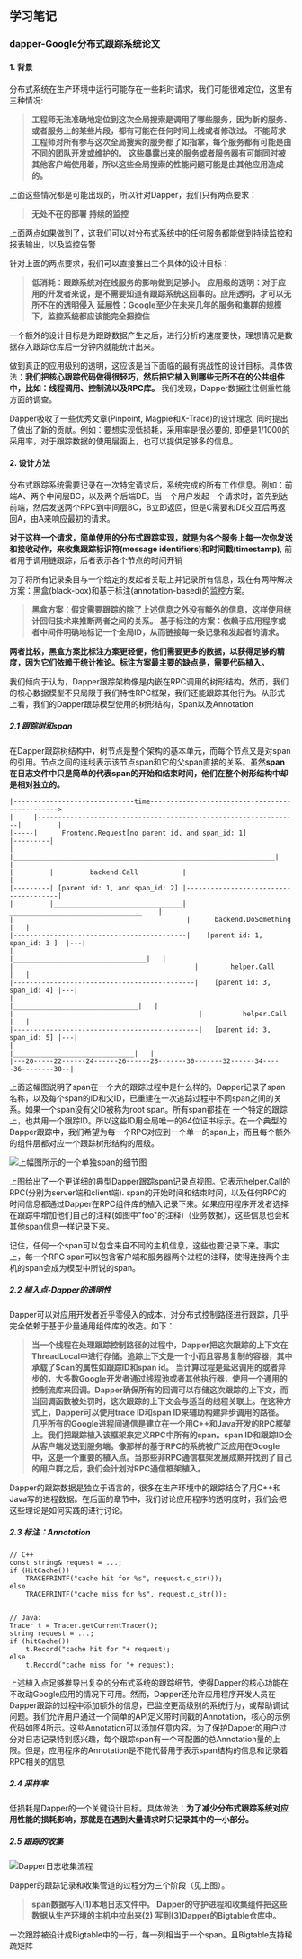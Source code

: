 ## 学习笔记
### dapper-Google分布式跟踪系统论文
#### 1. 背景
分布式系统在生产环境中运行可能存在一些耗时请求，我们可能很难定位，这里有三种情况:
> **工程师无法准确地定位到这次全局搜索是调用了哪些服务，因为新的服务、或者服务上的某些片段，都有可能在任何时间上线或者修改过。**
> **不能苛求工程师对所有参与这次全局搜索的服务都了如指掌，每个服务都有可能是由不同的团队开发或维护的。**
> **这些暴露出来的服务或者服务器有可能同时被其他客户端使用着，所以这些全局搜索的性能问题可能是由其他应用造成的。**

上面这些情况都是可能出现的，所以针对Dapper，我们只有两点要求：
> **无处不在的部署**
> **持续的监控**

上面两点如果做到了，这我们可以对分布式系统中的任何服务都能做到持续监控和报表输出，以及监控告警

针对上面的两点要求，我们可以直接推出三个具体的设计目标：
> **低消耗：跟踪系统对在线服务的影响做到足够小。**
> **应用级的透明：对于应用的开发者来说，是不需要知道有跟踪系统这回事的。应用透明，才可以无所不在的透明侵入**
> **延展性：Google至少在未来几年的服务和集群的规模下，监控系统都应该能完全把控住**

一个额外的设计目标是为跟踪数据产生之后，进行分析的速度要快，理想情况是数据存入跟踪仓库后一分钟内就能统计出来。

做到真正的应用级别的透明，这应该是当下面临的最有挑战性的设计目标。具体做法：**我们把核心跟踪代码做得很轻巧，然后把它植入到哪些无所不在的公共组件中，比如：线程调用、控制流以及RPC库。** 我们发现，Dapper数据往往侧重性能方面的调查。

Dapper吸收了一些优秀文章(Pinpoint, Magpie和X-Trace)的设计理念, 同时提出了做出了新的贡献。例如：要想实现低损耗，采用率是很必要的, 即便是1/1000的采用率，对于跟踪数据的使用层面上，也可以提供足够多的信息。

#### 2. 设计方法
分布式跟踪系统需要记录在一次特定请求后，系统完成的所有工作信息。例如：前端A、两个中间层BC，以及两个后端DE。当一个用户发起一个请求时，首先到达前端，然后发送两个RPC到中间层BC，B立即返回，但是C需要和DE交互后再返回A，由A来响应最初的请求。

**对于这样一个请求，简单使用的分布式跟踪实现，就是为各个服务上每一次你发送和接收动作，来收集跟踪标识符(message identifiers)和时间戳(timestamp)**, 前者用于调用链跟踪，后者表示各个节点的时间开销

为了将所有记录条目与一个给定的发起者关联上并记录所有信息，现在有两种解决方案：黑盒(black-box)和基于标注(annotation-based)的监控方案。
> **黑盒方案：假定需要跟踪的除了上述信息之外没有额外的信息，这样使用统计回归技术来推断两者之间的关系。**
> **基于标注的方案：依赖于应用程序或者中间件明确地标记一个全局ID，从而链接每一条记录和发起者的请求。**

**两者比较，黑盒方案比标注方案更轻便，他们需要更多的数据，以获得足够的精度，因为它们依赖于统计推论。标注方案最主要的缺点是，需要代码植入。**

我们倾向于认为，Dapper跟踪架构像是内嵌在RPC调用的树形结构。然而，我们的核心数据模型不只局限于我们特性RPC框架，我们还能跟踪其他行为。从形式上看，我们的Dapper跟踪模型使用的树形结构，Span以及Annotation

##### 2.1 跟踪树和span
在Dapper跟踪树结构中，树节点是整个架构的基本单元，而每个节点又是对span的引用。节点之间的连线表示该节点span和它的父span直接的关系。虽然**span在日志文件中只是简单的代表span的开始和结束时间，他们在整个树形结构中却是相对独立的。** 

```
|------------------------------time----------------------------------------------->
|     |-----------------------------------------------------------------|         |
|-----|      Frontend.Request[no parent id, and span_id: 1]             |---------|
|     |_________________________________________________________________|         |
|         |         backend.Call           |                                      |
|---------| [parent id: 1, and span_id: 2] |--------------------------------------|
|         |________________________________| _________________________________    |
|                                           |      backend.DoSomething        |   |
|-------------------------------------------|    [parent id: 1, span_id: 3 ]  |---|
|                                           |_________________________________|   |
|                                             |        helper.Call            |   |
|---------------------------------------------|    [parent id: 3, span_id: 4] |---|
|                                             |_______________________________|   |
|                                              |          helper.Call         |   |
|----------------------------------------------|   [parent id: 3, span_id: 5] |---|
|                                              |______________________________|   |
|---20-----22------24------26------28-------30-------32------34-----36--------38--|
```

上面这幅图说明了span在一个大的跟踪过程中是什么样的。Dapper记录了span名称，以及每个span的ID和父ID，已重建在一次追踪过程中不同span之间的关系。如果一个span没有父ID被称为root span。所有span都挂在 一个特定的跟踪上，也共用一个跟踪ID。所以这些ID用全局唯一的64位证书标示。在一个典型的Dapper跟踪中，我们希望为每一个RPC对应到一个单一的span上，而且每个额外的组件层都对应一个跟踪树形结构的层级。

![上幅图所示的一个单独span的细节图](span.png)

上图给出了一个更详细的典型Dapper跟踪span记录点视图。它表示helper.Call的RPC(分别为server端和client端). span的开始时间和结束时间，以及任何RPC的时间信息都通过Dapper在RPC组件库的植入记录下来。如果应用程序开发者选择在跟踪中增加他们自己的注释(如图中"foo"的注释)（业务数据），这些信息也会和其他span信息一样记录下来。

记住，任何一个span可以包含来自不同的主机信息，这些也要记录下来。事实上，每一个RPC span可以包含客户端和服务器两个过程的注释，使得连接两个主机的span会成为模型中所说的span。


##### 2.2 植入点-Dapper的透明性
Dapper可以对应用开发者近乎零侵入的成本，对分布式控制路径进行跟踪，几乎完全依赖于基于少量通用组件库的改造。如下：
> **当一个线程在处理跟踪控制路径的过程中，Dapper把这次跟踪的上下文在ThreadLocal中进行存储。追踪上下文是一个小而且容易复制的容器，其中承载了Scan的属性如跟踪ID和span id。**
> **当计算过程是延迟调用的或者异步的，大多数Google开发者通过线程池或者其他执行器，使用一个通用的控制流库来回调。Dapper确保所有的回调可以存储这次跟踪的上下文，而当回调函数被处罚时，这次跟踪的上下文会与适当的线程关联上。在这种方式上，Dapper可以使用trace ID和span ID来辅助构建异步调用的路径。**
> **几乎所有的Google进程间通信是建立在一个用C++和Java开发的RPC框架上。我们把跟踪植入该框架来定义RPC中所有的span。span ID和跟踪ID会从客户端发送到服务端。像那样的基于RPC的系统被广泛应用在Google中，这是一个重要的植入点。当那些非RPC通信框架发展成熟并找到了自己的用户群之后，我们会计划对RPC通信框架植入。**

Dapper的跟踪数据是独立于语言的，很多在生产环境中的跟踪结合了用C++和Java写的进程数据。在后面的章节中，我们讨论应用程序的透明度时，我们会把这些理论是如何实践的进行讨论。

##### 2.3 标注：Annotation
```language
// C++
const string& request = ...;
if (HitCache())
    TRACEPRINTF("cache hit for %s", request.c_str());
else
    TRACEPRINTF("cache miss for %s", request.c_str());


// Java:
Tracer t = Tracer.getCurrentTracer();
string request = ...;
if (hitCache())
    t.Record("cache hit for "+ request);
else 
    t.Record("cache miss for "+ request);
```

上述植入点足够推导出复杂的分布式系统的跟踪细节，使得Dapper的核心功能在不改动Google应用的情况下可用。然而，Dapper还允许应用程序开发人员在Dapper跟踪的过程中添加额外的信息，已监控更高级别的系统行为，或帮助调试问题。我们允许用户通过一个简单的API定义带时间戳的Annotation，核心的示例代码如图4所示。这些Annotation可以添加任意内容。为了保护Dapper的用户过分对日志记录特别感兴趣，每个跟踪span有一个可配置的总Annotation量的上限。但是，应用程序的Annotation是不能代替用于表示span结构的信息和记录着RPC相关的信息

##### 2.4 采样率
低损耗是Dapper的一个关键设计目标。具体做法：**为了减少分布式跟踪系统对应用性能的损耗影响，那就是在遇到大量请求时只记录其中的一小部分。**

##### 2.5 跟踪的收集
![Dapper日志收集流程](bigtable.png)

Dapper的跟踪记录和收集管道的过程分为三个阶段（见上图）。
> **span数据写入(1)本地日志文件中。**
> **Dapper的守护进程和收集组件把这些数据从生产环境的主机中拉出来(2)**
> **写到(3)Dapper的Bigtable仓库中。**

一次跟踪被设计成Bigtable中的一行，每一列相当于一个span。且Bigtable支持稀疏矩阵
